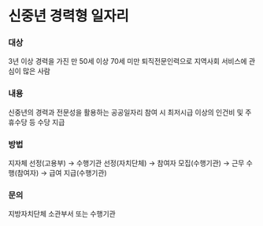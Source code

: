 # 신중년 경력형 일자리

### 대상

3년 이상 경력을 가진 만 50세 이상 70세 미만 퇴직전문인력으로 지역사회 서비스에 관심이 많은 사람

### 내용

신중년의 경력과 전문성을 활용하는 공공일자리 참여 시 최저시급 이상의 인건비 및 주휴수당 등 수당 지급

### 방법

지자체 선정(고용부) → 수행기관 선정(자치단체) → 참여자 모집(수행기관) → 근무 수행(참여자) → 급여 지급(수행기관)

### 문의

지방자치단체 소관부서 또는 수행기관
